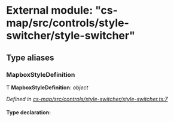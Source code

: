 # External module: "cs-map/src/controls/style-switcher/style-switcher"

## Type aliases

###  MapboxStyleDefinition

Ƭ **MapboxStyleDefinition**: *object*

*Defined in [cs-map/src/controls/style-switcher/style-switcher.ts:7](https://github.com/TNOCS/csnext/blob/ec6e73e4/packages/cs-map/src/controls/style-switcher/style-switcher.ts#L7)*

#### Type declaration:
